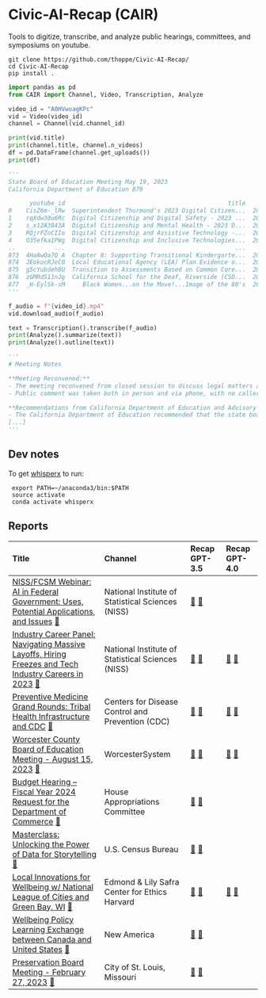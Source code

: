 # Civic-AI-Recap (CAIR)
Tools to digitize, transcribe, and analyze public hearings, committees, and symposiums on youtube.

    git clone https://github.com/thoppe/Civic-AI-Recap/
    cd Civic-AI-Recap
    pip install .


``` python
import pandas as pd
from CAIR import Channel, Video, Transcription, Analyze

video_id = "A0HVwoagKPc"
vid = Video(video_id)
channel = Channel(vid.channel_id)

print(vid.title)
print(channel.title, channel.n_videos)
df = pd.DataFrame(channel.get_uploads())
print(df)

'''
State Board of Education Meeting May 19, 2023
California Department of Education 879

      youtube_id                                              title           publishedAt
0    CisZ6m-_lRw  Superintendent Thurmond's 2023 Digital Citizen...  2023-11-09T01:12:16Z
1    rqXdw30u6Rc  Digital Citizenship and Digital Safety - 2023 ...  2023-11-07T18:55:35Z
2    s_x12A3843A  Digital Citizenship and Mental Health - 2023 D...  2023-11-07T18:52:55Z
3    RQjrFZoCIIo  Digital Citizenship and Assistive Technology -...  2023-11-07T18:50:20Z
4    O35efka1PWg  Digital Citizenship and Inclusive Technologies...  2023-11-07T18:45:15Z
..           ...                                                ...                   ...
873  4HaAwQa7Q_A  Chapter 8: Supporting Transitional Kindergarte...  2013-10-22T18:01:33Z
874  JEokucRJeC0  Local Educational Agency (LEA) Plan Evidence o...  2013-08-29T17:44:51Z
875  g5cYubdeh8U  Transition to Assessments Based on Common Core...  2013-08-21T20:47:21Z
876  zGMRdS11nJg  California School for the Deaf, Riverside (CSD...  2013-05-29T20:56:18Z
877  _H-EylSk-sM     Black Women...on the Move!...Image of the 80's  2012-02-28T01:12:20Z
'''

f_audio = f"{video_id}.mp4"
vid.download_audio(f_audio)

text = Transcription().transcribe(f_audio)
print(Analyze().summarize(text))
print(Analyze().outline(text))

'''
# Meeting Notes

**Meeting Reconvened:**
- The meeting reconvened from closed session to discuss legal matters and to consider waiver consent items W1 through W11.
- Public comment was taken both in person and via phone, with no callers in the queue.

**Recommendations from California Department of Education and Advisory Commission on Charter Schools:**
- The California Department of Education recommended that the state board approve 20 charter schools' funding determination at 100%, approve seven at 85%, and approve seven charter schools' funding determinations at the level for which they are qualified based on their reported expenditures.
[...]
'''
```

## Dev notes

To get [whisperx](https://github.com/m-bain/whisperX) to run:

     export PATH=~/anaconda3/bin:$PATH
     source activate
     conda activate whisperx


## Reports
| Title                                                                                                                                                                                    | Channel                                           | Recap GPT-3.5                                                                                                     | Recap GPT-4.0                                                                                                     |
|:-----------------------------------------------------------------------------------------------------------------------------------------------------------------------------------------|:--------------------------------------------------|:------------------------------------------------------------------------------------------------------------------|:------------------------------------------------------------------------------------------------------------------|
| [NISS/FCSM Webinar: AI in Federal Government: Uses, Potential Applications, and Issues](https://www.youtube.com/watch?v=QfVNEMtqOd8) [🎤](data/transcript/QfVNEMtqOd8.txt)               | National Institute of Statistical Sciences (NISS) | [🎯](data/gpt-3.5-turbo-1106/summary_md/QfVNEMtqOd8.md) [📜](data/gpt-3.5-turbo-1106/summary_full/QfVNEMtqOd8.md) |                                                                                                                   |
| [Industry Career Panel: Navigating Massive Layoffs, Hiring Freezes and Tech Industry Careers in 2023](https://www.youtube.com/watch?v=XcvejCE9-7c) [🎤](data/transcript/XcvejCE9-7c.txt) | National Institute of Statistical Sciences (NISS) | [🎯](data/gpt-3.5-turbo-1106/summary_md/XcvejCE9-7c.md) [📜](data/gpt-3.5-turbo-1106/summary_full/XcvejCE9-7c.md) | [🎯](data/gpt-4-1106-preview/summary_md/XcvejCE9-7c.md) [📜](data/gpt-4-1106-preview/summary_full/XcvejCE9-7c.md) |
| [Preventive Medicine Grand Rounds: Tribal Health Infrastructure and CDC](https://www.youtube.com/watch?v=qTn75N0YJNE) [🎤](data/transcript/qTn75N0YJNE.txt)                              | Centers for Disease Control and Prevention (CDC)  | [🎯](data/gpt-3.5-turbo-1106/summary_md/qTn75N0YJNE.md) [📜](data/gpt-3.5-turbo-1106/summary_full/qTn75N0YJNE.md) | [🎯](data/gpt-4-1106-preview/summary_md/qTn75N0YJNE.md) [📜](data/gpt-4-1106-preview/summary_full/qTn75N0YJNE.md) |
| [Worcester County Board of Education Meeting - August 15, 2023](https://www.youtube.com/watch?v=qZr39cTvuPQ) [🎤](data/transcript/qZr39cTvuPQ.txt)                                       | WorcesterSystem                                   | [🎯](data/gpt-3.5-turbo-1106/summary_md/qZr39cTvuPQ.md) [📜](data/gpt-3.5-turbo-1106/summary_full/qZr39cTvuPQ.md) | [🎯](data/gpt-4-1106-preview/summary_md/qZr39cTvuPQ.md) [📜](data/gpt-4-1106-preview/summary_full/qZr39cTvuPQ.md) |
| [Budget Hearing – Fiscal Year 2024 Request for the Department of Commerce](https://www.youtube.com/watch?v=JvxgwpCXWlE) [🎤](data/transcript/JvxgwpCXWlE.txt)                            | House Appropriations Committee                    | [🎯](data/gpt-3.5-turbo-1106/summary_md/JvxgwpCXWlE.md) [📜](data/gpt-3.5-turbo-1106/summary_full/JvxgwpCXWlE.md) |                                                                                                                   |
| [Masterclass: Unlocking the Power of Data for Storytelling](https://www.youtube.com/watch?v=uqvM6Yx_AY0) [🎤](data/transcript/uqvM6Yx_AY0.txt)                                           | U.S. Census Bureau                                | [🎯](data/gpt-3.5-turbo-1106/summary_md/uqvM6Yx_AY0.md) [📜](data/gpt-3.5-turbo-1106/summary_full/uqvM6Yx_AY0.md) |                                                                                                                   |
| [Local Innovations for Wellbeing w/ National League of Cities and Green Bay, WI](https://www.youtube.com/watch?v=PlZFODj_Mq4) [🎤](data/transcript/PlZFODj_Mq4.txt)                      | Edmond & Lily Safra Center for Ethics Harvard     | [🎯](data/gpt-3.5-turbo-1106/summary_md/PlZFODj_Mq4.md) [📜](data/gpt-3.5-turbo-1106/summary_full/PlZFODj_Mq4.md) | [🎯](data/gpt-4-1106-preview/summary_md/PlZFODj_Mq4.md) [📜](data/gpt-4-1106-preview/summary_full/PlZFODj_Mq4.md) |
| [Wellbeing Policy Learning Exchange between Canada and United States](https://www.youtube.com/watch?v=sfCWU4HPfWg) [🎤](data/transcript/sfCWU4HPfWg.txt)                                 | New America                                       | [🎯](data/gpt-3.5-turbo-1106/summary_md/sfCWU4HPfWg.md) [📜](data/gpt-3.5-turbo-1106/summary_full/sfCWU4HPfWg.md) |                                                                                                                   |
| [Preservation Board Meeting - February 27, 2023](https://www.youtube.com/watch?v=clgbgIY_ZSw) [🎤](data/transcript/clgbgIY_ZSw.txt)                                                      | City of St. Louis, Missouri                       | [🎯](data/gpt-3.5-turbo-1106/summary_md/clgbgIY_ZSw.md) [📜](data/gpt-3.5-turbo-1106/summary_full/clgbgIY_ZSw.md) |                                                                                                                   |